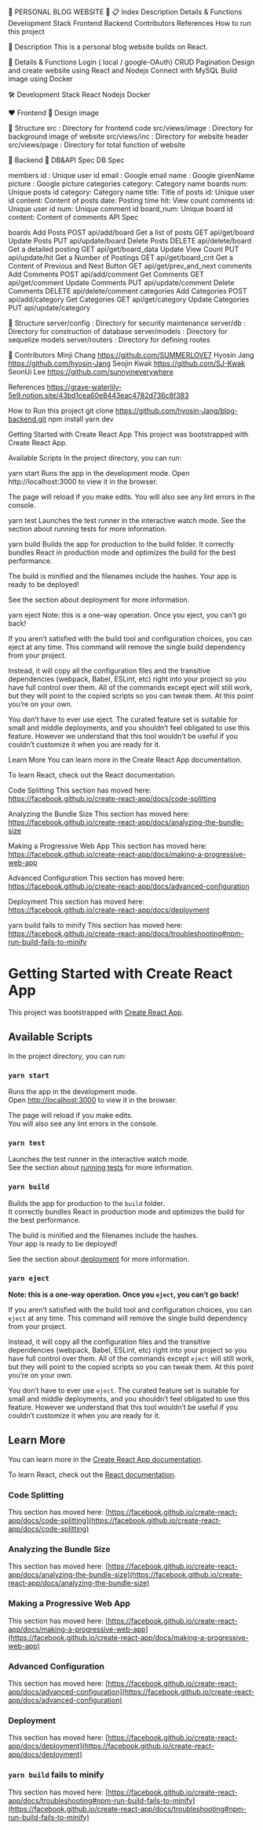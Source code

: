 🐳 PERSONAL BLOG WEBSITE 🐳
📋 Index
Description
Details & Functions
Development Stack
Frontend
Backend
Contributors
References
How to run this project

📌 Description
This is a personal blog website builds on React.


🔎 Details & Functions
Login ( local / google-OAuth)
CRUD
Pagination
Design and create website using React and Nodejs
Connect with MySQL
Build image using Docker

🛠 Development Stack
React
Nodejs
Docker

❤️ Frontend
🎨 Design
image


📁 Structure
src : Directory for frontend code
src/views/image : Directory for background image of website
src/views/inc : Directory for website header
src/views/page : Directory for total function of website

💙 Backend
📄 DB&API Spec
DB Spec

members
id : Unique user id
email : Google email
name : Google givenName
picture : Google picture
categories
category: Category name
boards
num: Unique posts id
category: Category name
title: Title of posts
id: Unique user id
content: Content of posts
date: Posting time
hit: View count
comments
id: Unique user id
num: Unique comment id
board_num: Unique board id
content: Content of comments
API Spec

boards
Add Posts
POST api/add/board
Get a list of posts
GET api/get/board
Update Posts
PUT api/update/board
Delete Posts
DELETE api/delete/board
Get a detailed posting
GET api/get/board_data
Update View Count
PUT api/update/hit
Get a Number of Postings
GET api/get/board_cnt
Get a Content of Previous and Next Button
GET api/get/prev_and_next
comments
Add Comments
POST api/add/comment
Get Comments
GET api/get/comment
Update Comments
PUT api/update/comment
Delete Comments
DELETE api/delete/comment
categories
Add Categories
POST api/add/category
Get Categories
GET api/get/category
Update Categories
PUT api/update/category

📁 Structure
server/config : Directory for security maintenance
server/db : Directory for construction of database
server/models : Directory for sequelize models
server/routers : Directory for defining routes

👸 Contributors
Minji Chang https://github.com/SUMMERLOVE7
Hyosin Jang https://github.com/hyosin-Jang
Seojin Kwak https://github.com/SJ-Kwak
SeonUi Lee https://github.com/sunnyineverywhere


References
https://grave-waterlily-5e9.notion.site/43bd1cea60e8443eac4782d736c8f383


How to Run this project
git clone https://github.com/hyosin-Jang/blog-backend.git
npm install
yarn dev


Getting Started with Create React App
This project was bootstrapped with Create React App.

Available Scripts
In the project directory, you can run:

yarn start
Runs the app in the development mode.
Open http://localhost:3000 to view it in the browser.

The page will reload if you make edits.
You will also see any lint errors in the console.

yarn test
Launches the test runner in the interactive watch mode.
See the section about running tests for more information.

yarn build
Builds the app for production to the build folder.
It correctly bundles React in production mode and optimizes the build for the best performance.

The build is minified and the filenames include the hashes.
Your app is ready to be deployed!

See the section about deployment for more information.

yarn eject
Note: this is a one-way operation. Once you eject, you can’t go back!

If you aren’t satisfied with the build tool and configuration choices, you can eject at any time. This command will remove the single build dependency from your project.

Instead, it will copy all the configuration files and the transitive dependencies (webpack, Babel, ESLint, etc) right into your project so you have full control over them. All of the commands except eject will still work, but they will point to the copied scripts so you can tweak them. At this point you’re on your own.

You don’t have to ever use eject. The curated feature set is suitable for small and middle deployments, and you shouldn’t feel obligated to use this feature. However we understand that this tool wouldn’t be useful if you couldn’t customize it when you are ready for it.

Learn More
You can learn more in the Create React App documentation.

To learn React, check out the React documentation.

Code Splitting
This section has moved here: https://facebook.github.io/create-react-app/docs/code-splitting

Analyzing the Bundle Size
This section has moved here: https://facebook.github.io/create-react-app/docs/analyzing-the-bundle-size

Making a Progressive Web App
This section has moved here: https://facebook.github.io/create-react-app/docs/making-a-progressive-web-app

Advanced Configuration
This section has moved here: https://facebook.github.io/create-react-app/docs/advanced-configuration

Deployment
This section has moved here: https://facebook.github.io/create-react-app/docs/deployment

yarn build fails to minify
This section has moved here: https://facebook.github.io/create-react-app/docs/troubleshooting#npm-run-build-fails-to-minify




# Getting Started with Create React App

This project was bootstrapped with [Create React App](https://github.com/facebook/create-react-app).

## Available Scripts

In the project directory, you can run:

### `yarn start`

Runs the app in the development mode.\
Open [http://localhost:3000](http://localhost:3000) to view it in the browser.

The page will reload if you make edits.\
You will also see any lint errors in the console.

### `yarn test`

Launches the test runner in the interactive watch mode.\
See the section about [running tests](https://facebook.github.io/create-react-app/docs/running-tests) for more information.

### `yarn build`

Builds the app for production to the `build` folder.\
It correctly bundles React in production mode and optimizes the build for the best performance.

The build is minified and the filenames include the hashes.\
Your app is ready to be deployed!

See the section about [deployment](https://facebook.github.io/create-react-app/docs/deployment) for more information.

### `yarn eject`

**Note: this is a one-way operation. Once you `eject`, you can’t go back!**

If you aren’t satisfied with the build tool and configuration choices, you can `eject` at any time. This command will remove the single build dependency from your project.

Instead, it will copy all the configuration files and the transitive dependencies (webpack, Babel, ESLint, etc) right into your project so you have full control over them. All of the commands except `eject` will still work, but they will point to the copied scripts so you can tweak them. At this point you’re on your own.

You don’t have to ever use `eject`. The curated feature set is suitable for small and middle deployments, and you shouldn’t feel obligated to use this feature. However we understand that this tool wouldn’t be useful if you couldn’t customize it when you are ready for it.

## Learn More

You can learn more in the [Create React App documentation](https://facebook.github.io/create-react-app/docs/getting-started).

To learn React, check out the [React documentation](https://reactjs.org/).

### Code Splitting

This section has moved here: [https://facebook.github.io/create-react-app/docs/code-splitting](https://facebook.github.io/create-react-app/docs/code-splitting)

### Analyzing the Bundle Size

This section has moved here: [https://facebook.github.io/create-react-app/docs/analyzing-the-bundle-size](https://facebook.github.io/create-react-app/docs/analyzing-the-bundle-size)

### Making a Progressive Web App

This section has moved here: [https://facebook.github.io/create-react-app/docs/making-a-progressive-web-app](https://facebook.github.io/create-react-app/docs/making-a-progressive-web-app)

### Advanced Configuration

This section has moved here: [https://facebook.github.io/create-react-app/docs/advanced-configuration](https://facebook.github.io/create-react-app/docs/advanced-configuration)

### Deployment

This section has moved here: [https://facebook.github.io/create-react-app/docs/deployment](https://facebook.github.io/create-react-app/docs/deployment)

### `yarn build` fails to minify

This section has moved here: [https://facebook.github.io/create-react-app/docs/troubleshooting#npm-run-build-fails-to-minify](https://facebook.github.io/create-react-app/docs/troubleshooting#npm-run-build-fails-to-minify)
